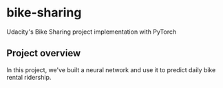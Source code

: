# bike-sharing
Udacity's Bike Sharing project implementation with PyTorch

## Project overview
In this project, we've built a neural network and use it to predict daily bike rental ridership.
